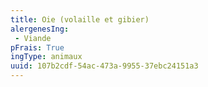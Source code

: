 ```yaml
---
title: Oie (volaille et gibier)
alergenesIng:
 - Viande
pFrais: True
ingType: animaux
uuid: 107b2cdf-54ac-473a-9955-37ebc24151a3
---
```

